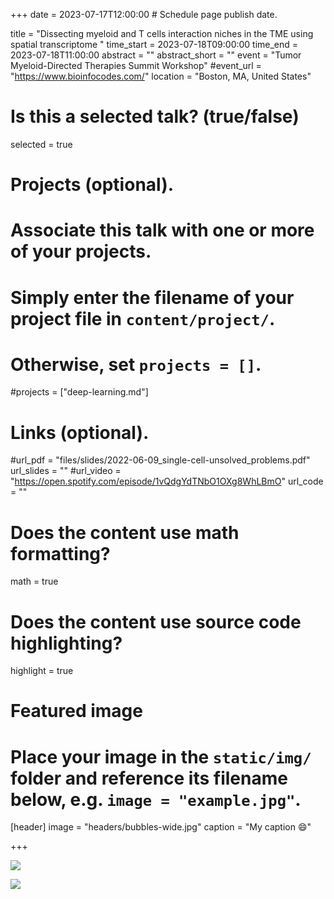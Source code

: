 +++
date = 2023-07-17T12:00:00  # Schedule page publish date.

title = "Dissecting myeloid and T cells interaction niches in the TME using spatial transcriptome "
time_start = 2023-07-18T09:00:00
time_end = 2023-07-18T11:00:00
abstract = ""
abstract_short = ""
event = "Tumor Myeloid-Directed Therapies Summit Workshop"
#event_url = "https://www.bioinfocodes.com/"
location = "Boston, MA, United States"

# Is this a selected talk? (true/false)
selected = true

# Projects (optional).
#   Associate this talk with one or more of your projects.
#   Simply enter the filename of your project file in `content/project/`.
#   Otherwise, set `projects = []`.
#projects = ["deep-learning.md"]

# Links (optional).
#url_pdf = "files/slides/2022-06-09_single-cell-unsolved_problems.pdf"
url_slides = ""
#url_video = "https://open.spotify.com/episode/1vQdgYdTNbO1OXg8WhLBmO"
url_code = ""


# Does the content use math formatting?
math = true

# Does the content use source code highlighting?
highlight = true

# Featured image
# Place your image in the `static/img/` folder and reference its filename below, e.g. `image = "example.jpg"`.
[header]
image = "headers/bubbles-wide.jpg"
caption = "My caption :smile:"

+++

![](/img/myeloid_1.png)

![](/img/myeloid_2.png)